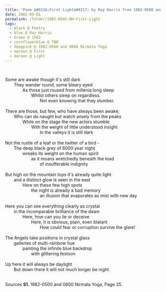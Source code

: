 ```yaml
---
title: 'Poem &#8216;First Light&#8217; by Ray Harris from 1982-0500 and 0600 Nirmala Yoga, Page 25'
date: 1982-05-01
permalink: /folder/1982-0501-RH-First-Light
tags:
  - black @ Poetry
  - blue @ Ray Harris
  - brown @ 1982
  - cornflowerblue @ TBD
  - deeppink @ 1982-0500 and 0600 Nirmala Yoga
  - maroon @ First
  - maroon @ Light
---
```


<br>

<p>
Some are awake though it's still dark<br>
&emsp;&emsp;They wander round, some bleary eyed<br>
&emsp;&emsp;&emsp;&emsp;As those just roused from millenia long sleep<br>
&emsp;&emsp;&emsp;&emsp;&emsp;&emsp;Whilst others sleep on regardless.<br>
&emsp;&emsp;&emsp;&emsp;&emsp;&emsp;&emsp;&emsp;Not even knowing that they slumber.<br>
<br>
There are those, but few, who have always been awake;<br>
&emsp;&emsp;Who can do naught but watch wisely from the peaks<br>
&emsp;&emsp;&emsp;&emsp;While on the stage the new actors stumble<br>
&emsp;&emsp;&emsp;&emsp;&emsp;&emsp;With the weight of little understood insight<br>
&emsp;&emsp;&emsp;&emsp;&emsp;&emsp;&emsp;&emsp;In the valleys it is still dark<br>
<br>
Not the rustle of a leaf or the twitter of a bird -<br>
&emsp;&emsp;The deep black grey of 6000 year night<br>
&emsp;&emsp;&emsp;&emsp;wreaks its weight on the human spirit<br>
&emsp;&emsp;&emsp;&emsp;&emsp;&emsp;as it moans wretchedly beneath the load<br>
&emsp;&emsp;&emsp;&emsp;&emsp;&emsp;&emsp;&emsp;of insufferable indignity<br>
<br>
But high on the mountain tops it's already quite light<br>
&emsp;&emsp;and a distinct glow is seen in the east<br>
&emsp;&emsp;&emsp;&emsp;Here on these few high spots<br>
&emsp;&emsp;&emsp;&emsp;&emsp;&emsp;the night is already a bad memory<br>
&emsp;&emsp;&emsp;&emsp;&emsp;&emsp;&emsp;&emsp;an illusion that evaporates as mist with new day<br>
<br>
Here you can see everything clearly as crystal<br>
&emsp;&emsp;in the incomparable brilliance of the dawn<br>
&emsp;&emsp;&emsp;&emsp;Here, how can you lie or deceive<br>
&emsp;&emsp;&emsp;&emsp;&emsp;&emsp;Here, it is obvious, plain, even blatant<br>
&emsp;&emsp;&emsp;&emsp;&emsp;&emsp;&emsp;&emsp;How could fear or corruption survive the glare!<br>
<br>
The Angels take positions in crystal glass<br>
&emsp;&emsp;galleries of multi-rainbow hue<br>
&emsp;&emsp;&emsp;&emsp;painting the infinite blue backdrop<br>
&emsp;&emsp;&emsp;&emsp;&emsp;&emsp;with glittering festoon<br>
<br>
Up here it will always be daylight<br>
&emsp;&emsp;But down there it will not much longer be night.<br>
</p>

<br>

<wave-list>
<list-title color="DarkSeaGreen" width="40">Sources</list-title>
  <list-item color="BlanchedAlmond"  width="280"><b>S1. </b> 1982-0500 and 0600 Nirmala Yoga, Page 25.</list-item>
</wave-list>